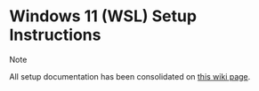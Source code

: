 # Windows 11 (WSL) Setup Instructions

> [!NOTE]
> All setup documentation has been consolidated on [this wiki page](https://github.com/department-of-veterans-affairs/caseflow/wiki/Windows-11-(WSL)-Caseflow-Setup-Instructions).
